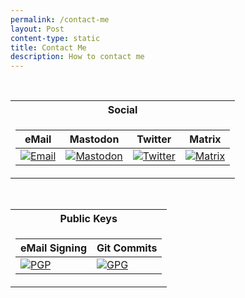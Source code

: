 ```yaml
---
permalink: /contact-me
layout: Post
content-type: static
title: Contact Me
description: How to contact me
---
```


<br>

<div align="center"><table><tr><th>Social</th></tr><tr><td><table><thead><tr><th>eMail</th><th>Mastodon</th><th>Twitter</th><th>Matrix</th></tr></thead><tbody><tr><td><a href="mailto:edoardotosindev@pm.me"><img src="https://img.shields.io/badge/Email-0078D4?style=for-the-badge&logo=ProtonMail&labelColor=0d1117&color=1182c3&label=%20" alt="Email" /></a></td><td><a href="https://mastodon.social/@edoardotosin"><img src="https://img.shields.io/static/v1?message=Mastodon&style=for-the-badge&logo=Mastodon&labelColor=0d1117&color=1182c3&label=%20" alt="Mastodon" /></a></td><td><a href="https://twitter.com/edoardotosin"><img src="https://img.shields.io/static/v1?message=Twitter&style=for-the-badge&logo=Twitter&labelColor=0d1117&color=1182c3&label=%20" alt="Twitter" /></a></td><td><a href="https://matrix.to/#/@edoardotosindev:matrix.org"><img src="https://img.shields.io/static/v1?message=Matrix&style=for-the-badge&logo=Matrix&labelColor=0d1117&color=1182c3&label=%20" alt="Matrix" /></a></td></tr></tbody></table></td></tr></table></div>

<br>

<div align="center"><table><tr><th>Public Keys</th></tr><tr><td><table><thead><tr><th>eMail Signing</th><th>Git Commits</th></tr></thead><tbody><tr><td><a href="https://raw.githubusercontent.com/EdoardoTosin/edoardotosin/main/signed-email-ac152a46f1868184d30ade866eb91f027c4070ec.asc"><img src="https://img.shields.io/badge/6EB91F027C4070EC-PGP?style=for-the-badge&label=PGP&labelColor=0d1117&color=1182c3" title="PGP Public Key" alt="PGP"></a></td><td><a href="https://raw.githubusercontent.com/EdoardoTosin/edoardotosin/main/signed-commits-e11888c2ac5f9da4edc42299b1f7877739614df0.asc"><img src="https://img.shields.io/badge/B1F7877739614DF0-GPG?style=for-the-badge&label=GPG&labelColor=0d1117&color=1182c3" title="GPG Public Key" alt="GPG"></a></td></tr></tbody></table></td></tr></table></div>